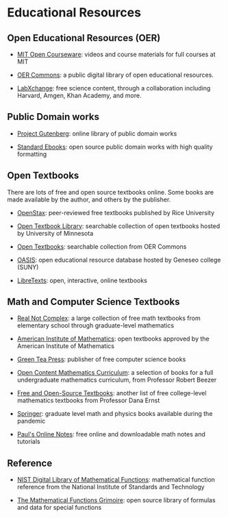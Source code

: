 # Educational Resources

## Open Educational Resources (OER)

- [MIT Open Courseware](https://ocw.mit.edu/index.htm): videos and course
  materials for full courses at MIT

- [OER Commons](https://www.oercommons.org): a public digital library of
  open educational resources.

- [LabXchange](https://www.labxchange.org/): free science content, through a
  collaboration including Harvard, Amgen, Khan Academy, and more.

## Public Domain works

- [Project Gutenberg](https://www.gutenberg.org/): online library of public
  domain works

- [Standard Ebooks](https://standardebooks.org/): open source public domain
  works with high quality formatting

## Open Textbooks

There are lots of free and open source textbooks online.  Some books are made
available by the author, and others by the publisher.  

- [OpenStax](https://openstax.org/): peer-reviewed free textbooks published by
  Rice University

- [Open Textbook Library](https://open.umn.edu/opentextbooks): searchable
  collection of open textbooks hosted by University of Minnesota

- [Open Textbooks](https://www.oercommons.org/hubs/open-textbooks): searchable
  collection from OER Commons

- [OASIS](https://oasis.geneseo.edu/index.php): open educational resource
database hosted by Geneseo college (SUNY)

- [LibreTexts](https://libretexts.org/): open, interactive, online textbooks


## Math and Computer Science Textbooks

- [Real Not Complex](https://realnotcomplex.com/): 
a large collection of free math textbooks from elementary school through
graduate-level mathematics

- [American Institute of Mathematics](https://aimath.org/textbooks/approved-textbooks/): 
open textbooks approved by the American Institute of Mathematics

- [Green Tea Press](https://greenteapress.com/wp/):
publisher of free computer science books

- [Open Content Mathematics Curriculum](http://linear.ups.edu/curriculum.html): 
a selection of books for a full undergraduate mathematics curriculum, from
Professor Robert Beezer

- [Free and Open-Source Textbooks](http://danaernst.com/resources/free-and-open-source-textbooks/):
another list of free college-level mathematics textbooks from Professor
Dana Ernst

- [Springer](https://link.springer.com/search?facet-content-type=%22Book%22&package=mat-covid19_textbooks&%23038;facet-language=%22En%22&%23038;sortOrder=newestFirst&%23038;showAll=true):
graduate level math and physics books available during the pandemic

- [Paul's Online Notes](https://tutorial.math.lamar.edu/): free online and
  downloadable math notes and tutorials 


## Reference

- [NIST Digital Library of Mathematical Functions](https://dlmf.nist.gov/):
mathematical function reference from the National Institute of Standards and
Technology

- [The Mathematical Functions Grimoire](https://fungrim.org): open source
  library of formulas and data for special functions

